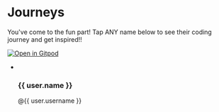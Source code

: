 # Journeys

You've come to the fun part! Tap ANY name below to see their coding journey and get inspired!!

[![Open in Gitpod](https://gitpod.io/button/open-in-gitpod.svg)](https://gitpod.io/#github.com/collab-community/journey-book)

<ul id="user-list">
  <li class="user-card" v-for="user in users" :key="user.username">
    <a :href="'#/journeys/' + user.username">
      <img
        class="user-card__image"
        :src="user.avatar"
        :alt="user.name + ' Profile Picture'"
      />
      <div class="user-card__info">
        <h3>{{ user.name }}</h3>
        <p>@{{ user.username }}</p>
      </div>
    </a>
  </li>
</ul>
